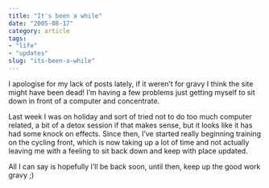 ```yaml
---
title: "It's been a while"
date: "2005-08-17"
category: article
tags:
- "life"
- "updates"
slug: "its-been-a-while"
---
```


I apologise for my lack of posts lately, if it weren’t for gravy I think the site might have been dead! I’m having a few problems just getting myself to sit down in front of a computer and concentrate.

Last week I was on holiday and sort of tried not to do too much computer related, a bit of a detox session if that makes sense, but it looks like it has had some knock on effects. Since then, I’ve started really beginning training on the cycling front, which is now taking up a lot of time and not actually leaving me with a feeling to sit back down and keep with place updated.

All I can say is hopefully I’ll be back soon, until then, keep up the good work gravy ;)
